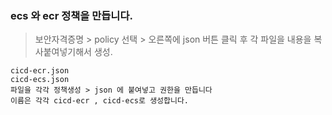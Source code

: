 ### ecs 와 ecr 정책을 만듭니다.
> 보안자격증명 > policy 선택 > 오른쪽에 json 버튼 클릭 후 각 파일을 내용을 복사붙여넣기해서 생성.
```
cicd-ecr.json
cicd-ecs.json
파일을 각각 정책생성 > json 에 붙여넣고 권한을 만듭니다
이름은 각각 cicd-ecr , cicd-ecs로 생성합니다.
```
